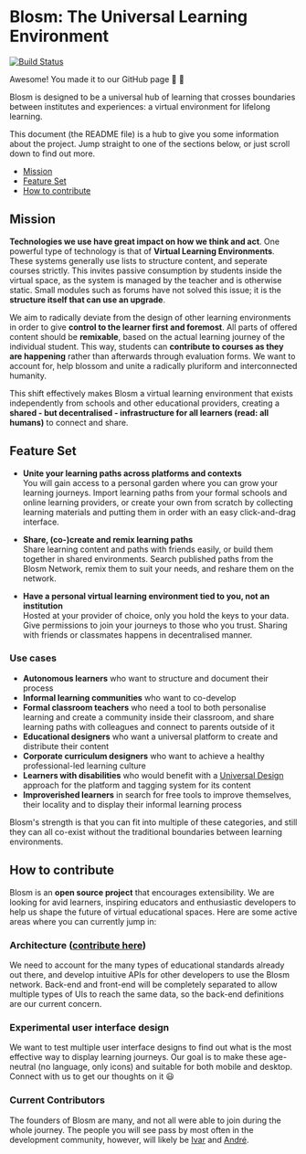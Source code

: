 # Blosm: The Universal Learning Environment

[![Build Status](https://travis-ci.org/blosm-org/blosm-core.svg?branch=develop)](https://travis-ci.org/blosm-org/blosm-core)

Awesome! You made it to our GitHub page :cherry_blossom: :cherry_blossom:

Blosm is designed to be a universal hub of learning that crosses boundaries between institutes and experiences: a virtual environment for lifelong learning.

This document (the README file) is a hub to give you some information about the project. Jump straight to one of the sections below, or just scroll down to find out more.

* [Mission](#mission)
* [Feature Set](#feature-set)
* [How to contribute](#how-to-contribute)

## Mission

**Technologies we use have great impact on how we think and act**. One powerful type of technology is that of **Virtual Learning Environments**. These systems generally use lists to structure content, and seperate courses strictly. This invites passive consumption by students inside the virtual space, as the system is managed by the teacher and is otherwise static. Small modules such as forums have not solved this issue; it is the **structure itself that can use an upgrade**.

We aim to radically deviate from the design of other learning environments in order to give **control to the learner first and foremost**. All parts of offered content should be **remixable**, based on the actual learning journey of the individual student. This way, students can **contribute to courses as they are happening** rather than afterwards through evaluation forms.
We want to account for, help blossom and unite a radically pluriform and interconnected humanity.

This shift effectively makes Blosm a virtual learning environment that exists independently from schools and other educational providers, creating a **shared - but decentralised - infrastructure for all learners (read: all humans)** to connect and share.

## Feature Set

* **Unite your learning paths across platforms and contexts**  
  You will gain access to a personal garden where you can grow your learning journeys. Import learning paths from your formal schools and online learning providers, or create your own from scratch by collecting learning materials and putting them in order with an easy click-and-drag interface.
  
* **Share, (co-)create and remix learning paths**  
  Share learning content and paths with friends easily, or build them together in shared environments. Search published paths from the Blosm Network, remix them to suit your needs, and reshare them on the network.
  
* **Have a personal virtual learning environment tied to you, not an institution**  
  Hosted at your provider of choice, only you hold the keys to your data. Give permissions to join your journeys to those who you trust. Sharing with friends or classmates happens in decentralised manner.

### Use cases

* **Autonomous learners** who want to structure and document their process
* **Informal learning communities** who want to co-develop
* **Formal classroom teachers** who need a tool to both personalise learning and create a community inside their classroom, and share learning paths with colleagues and connect to parents outside of it
* **Educational designers** who want a universal platform to create and distribute their content
* **Corporate curriculum designers** who want to achieve a healthy professional-led learning culture
* **Learners with disabilities** who would benefit with a [Universal Design](https://en.wikipedia.org/wiki/Universal_design) approach for the platform and tagging system for its content
* **Improverished learners** in search for free tools to improve themselves, their locality and to display their informal learning process

Blosm's strength is that you can fit into multiple of these categories, and still they can all co-exist without the traditional boundaries between learning environments.

## How to contribute

Blosm is an **open source project** that encourages extensibility. We are looking for avid learners, inspiring educators and enthusiastic developers to help us shape the future of virtual educational spaces. Here are some active areas where you can currently jump in:

### Architecture ([contribute here](https://github.com/blosm-org/architecture-docs))
We need to account for the many types of educational standards already out there, and develop intuitive APIs for other developers to use the Blosm network. Back-end and front-end will be completely separated to allow multiple types of UIs to reach the same data, so the back-end definitions are our current concern.

### Experimental user interface design
We want to test multiple user interface designs to find out what is the most effective way to display learning journeys. Our goal is to make these age-neutral (no language, only icons) and suitable for both mobile and desktop. Connect with us to get our thoughts on it :smiley:

### Current Contributors
The founders of Blosm are many, and not all were able to join during the whole journey. The people you will see pass by most often in the development community, however, will likely be [Ivar](https://github.com/deSagaz) and [André](https://github.com/andretessmann).
